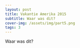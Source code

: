 ```yaml
---
layout: post
title: Vakantie Amerika 2015
subtitle: Waar was dit?
cover-img: /assets/img/part5.png
tags: 3
---
```


Waar was dit?
